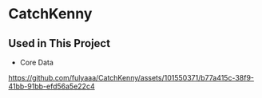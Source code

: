 # CatchKenny

## Used in This Project

- Core Data


https://github.com/fulyaaa/CatchKenny/assets/101550371/b77a415c-38f9-41bb-91bb-efd56a5e22c4

